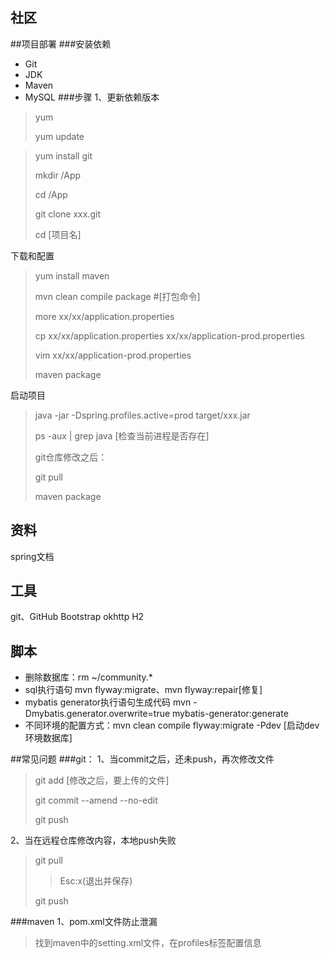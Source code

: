 ## 社区

##项目部署
###安装依赖
- Git
- JDK
- Maven
- MySQL
###步骤
1、更新依赖版本
> yum
> 
> yum update

> yum install git
> 
> mkdir /App
> 
> cd /App
> 
> git clone xxx.git
> 
> cd [项目名]

下载和配置
> yum install maven
>
> mvn clean compile package #[打包命令]
> 
> more xx/xx/application.properties
> 
> cp xx/xx/application.properties xx/xx/application-prod.properties
> 
> vim xx/xx/application-prod.properties
> 
> maven package

启动项目
> java -jar -Dspring.profiles.active=prod target/xxx.jar
> 
> ps -aux | grep java [检查当前进程是否存在]
> 
> git仓库修改之后：
> 
> git pull
> 
> maven package



## 资料
spring文档
## 工具
git、GitHub
Bootstrap
okhttp
H2
## 脚本
- 删除数据库：rm ~/community.*
- sql执行语句 mvn flyway:migrate、mvn flyway:repair[修复]
- mybatis generator执行语句生成代码 mvn -Dmybatis.generator.overwrite=true mybatis-generator:generate
- 不同环境的配置方式：mvn clean compile flyway:migrate -Pdev [启动dev环境数据库]

##常见问题
###git：
1、当commit之后，还未push，再次修改文件
> git add [修改之后，要上传的文件]
> 
> git commit --amend --no-edit
> 
> git push

2、当在远程仓库修改内容，本地push失败
>git pull
>>Esc:x(退出并保存)
>
> git push
> 
###maven
1、pom.xml文件防止泄漏
> 找到maven中的setting.xml文件，在profiles标签配置信息